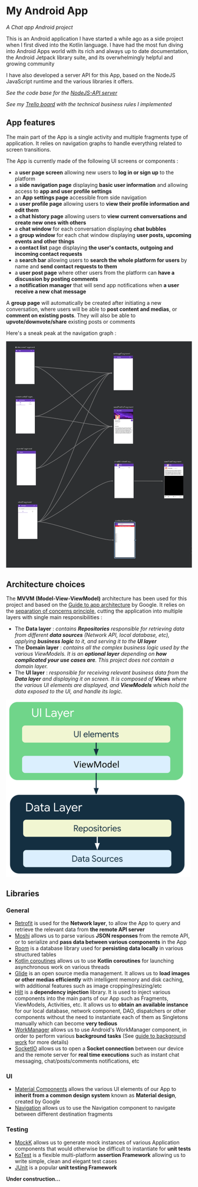 # My Android App
_A Chat app Android project_

This is an Android application I have started a while ago as a side project when I first dived into the Kotlin language.
I have had the most fun diving into Android Apps world with its rich and always up to date documentation, the Android Jetpack library suite, 
and its overwhelmingly helpful and growing community

I have also developed a server API for this App, based on the NodeJS JavaScript runtime and the various libraries it offers.

_See the code base for the [NodeJS-API server](https://github.com/vbounyasit/NodeJS-API)_

_See my [Trello board](https://trello.com/b/0NH0WcIo/android-app) with the technical business rules I implemented_

## App features
The main part of the App is a single activity and multiple fragments type of application. It relies on navigation graphs to handle everything related to screen transitions.

The App is currently made of the following UI screens or components : 
- a **user page screen** allowing new users to **log in or sign up** to the platform
- a **side navigation page** displaying **basic user information** and allowing access to **app and user profile settings**
- an **App settings page** accessible from side navigation
- a **user profile page** allowing users to **view their profile information and edit them**
- a **chat history page** allowing users to **view current conversations and create new ones with others**
- a **chat window** for each conversation displaying **chat bubbles**
- a **group window** for each chat window displaying **user posts, upcoming events and other things**
- a **contact list** page displaying **the user's contacts, outgoing and incoming contact requests**
- a **search bar** allowing users to **search the whole platform for users** by name and **send contact requests to them**
- a **user post page** where other users from the platform can **have a discussion by posting comments**
- a **notification manager** that will send app notifications when **a user receive a new chat message**

A **group page** will automatically be created after initiating a new conversation, where users will be able to **post content and medias**, or **comment on existing posts**. 
They will also be able to **upvote/downvote/share** existing posts or comments

Here's a sneak peak at the navigation graph :

<img src="docs/images/navgraph.png" width="800">

## Architecture choices
The **MVVM (Model-View-ViewModel)** architecture has been used for this project and based on the [Guide to app architecture](https://developer.android.com/topic/architecture#recommended-app-arch) by Google.
It relies on the [separation of concerns principle](https://en.wikipedia.org/wiki/Separation_of_concerns), cutting the application into multiple layers with single main responsibilities :
- The **Data layer** : _contains **Repositories** responsible for retrieving data from different **data sources** (Network API, local database, etc), applying **business logic** to it, and serving it to the **UI layer**_
- The **Domain layer** : _contains all the complex business logic used by the various ViewModels. It is an **optional layer** depending on **how complicated your use cases are**. This project does not contain a domain layer._
- The **UI layer** : _responsible for receiving relevant business data from the **Data layer** and displaying it on screen. It is composed of **Views** where the various UI elements are displayed, and **ViewModels** which hold the data exposed to the UI, and handle its logic._

<img src="docs/images/app_architecture.png" width="500">

## Libraries

### General
- [Retrofit](https://square.github.io/retrofit/) is used for the **Network layer**, to allow the App to query and retrieve the relevant data from **the remote API server**
- [Moshi](https://github.com/square/moshi) allows us to parse various **JSON responses** from the remote API, or to serialize and **pass data between various components** in the App
- [Room](https://developer.android.com/jetpack/androidx/releases/room) is a database library used for **persisting data locally** in various structured tables
- [Kotlin coroutines](https://developer.android.com/kotlin/coroutines) allows us to use **Kotlin coroutines** for launching asynchronous work on various threads
- [Glide](https://github.com/bumptech/glide) is an open source media management. It allows us to **load images or other medias efficiently** with intelligent memory and disk caching, with additional features such as image cropping/resizing/etc
- [Hilt](https://developer.android.com/training/dependency-injection/hilt-android) is a **dependency injection** library. It is used to inject various components into the main parts of our App such as Fragments, ViewModels, Activities, etc.
  It allows us to **obtain an available instance** for our local database, network component, DAO, dispatchers or other components without the need to instantiate each of them as Singletons manually which can become **very tedious**
- [WorkManager](https://developer.android.com/topic/libraries/architecture/workmanager) allows us to use Android's WorkManager component, in order to perform various **background tasks** (See [guide to background work](https://developer.android.com/guide/background) for more details)
- [SocketIO](https://socket.io/fr/blog/native-socket-io-and-android/) allows us to open a **Socket connection** between our device and the remote server for **real time executions** such as instant chat messaging, chat/posts/comments notifications, etc

### UI
- [Material Components](https://material.io/develop/android/docs/getting-started) allows the various UI elements of our App to **inherit from a common design system** known as **Material design**, created by Google
- [Navigation](https://developer.android.com/guide/navigation/navigation-getting-started) allows us to use the Navigation component to navigate between different destination fragments

### Testing
- [MockK](https://mockk.io/) allows us to generate mock instances of various Application components that would otherwise be difficult to instantiate for **unit tests**
- [KoTest](https://kotest.io/) is a flexible multi-platform **assertion Framework** allowing us to write simple, clean and elegant test cases
- [JUnit](https://kotlinlang.org/docs/jvm-test-using-junit.html) is a popular **unit testing Framework**





**Under construction...**
